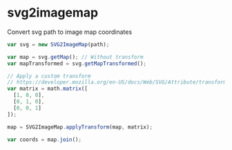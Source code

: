 # svg2imagemap
Convert svg path to image map coordinates

```javascript
var svg = new SVG2ImageMap(path);

var map = svg.getMap(); // Without transform
var mapTransformed = svg.getMapTransformed();

// Apply a custom transform 
// https://developer.mozilla.org/en-US/docs/Web/SVG/Attribute/transform
var matrix = math.matrix([
  [1, 0, 0],
  [0, 1, 0],
  [0, 0, 1]
]);

map = SVG2ImageMap.applyTransform(map, matrix);

var coords = map.join();
```
